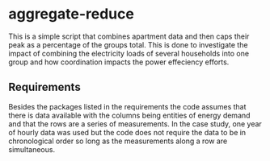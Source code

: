 # aggregate-reduce

This is a simple script that combines apartment data and then caps their peak as a percentage of the groups total. This is done to investigate the impact of combining the electricity loads of several households into one group and how coordination impacts the power effeciency efforts.

## Requirements

Besides the packages listed in the requirements the code assumes that there is data available with the columns being entities of energy demand and that the rows are a series of measurements. In the case study, one year of hourly data was used but the code does not require the data to be in chronological order so long as the measurements along a row are simultaneous. 
